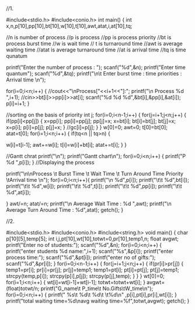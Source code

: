
//1.

#include<stdio.h>
#include<conio.h>
int main()
 {
   int x,n,p[10],pp[10],bt[10],w[10],t[10],awt,atat,i,at[10],tq;
 
   //n is number of process
   //p is process
   //pp is process priority
   //bt is process burst time
   //w is wait time
   // t is turnaround time
   //awt is average waiting time
   //atat is average turnaround time
   //at is arrival time
   //tq is time qunatum
 
 
   printf("Enter the number of process : ");
   scanf("%d",&n);
   printf("Enter time quantum");
   scanf("%d",&tq);
   printf("\n\t Enter burst time : time priorities : Arrival time  \n");
 
   for(i=0;i<n;i++)
    {
      //cout<<"\nProcess["<<i+1<<"]:";
      printf("\n Process %d ",i+1);
      //cin>>bt[i]>>pp[i]>>at[i];
      scanf("%d %d %d",&bt[i],&pp[i],&at[i]);
	  p[i]=i+1;
    }
 
//sorting on the basis of priority
int j;
  for(i=0;i<n-1;i++)
   {
     for(j=i+1;j<n;j++)
     {
       if(pp[i]<pp[j])
       {
     x=pp[i];
     pp[i]=pp[j];
     pp[j]=x;
     x=bt[i];
     bt[i]=bt[j];
     bt[j]=x;
     x=p[i];
     p[i]=p[j];
     p[j]=x;
      }
      //gc[i]=p[j];
   }
}
w[0]=0;
awt=0;
t[0]=bt[0];
atat=t[0];
for(i=1;i<n;i++)
 {
 	if(tq<n || tq>n) {
	 
   w[i]=t[i-1];
   awt+=w[i];
   t[i]=w[i]+bt[i];
   atat+=t[i];
	 }
 }
 
 //Gantt chrat
 printf("\n");
 printf("Gantt chart\n");
 for(i=0;i<n;i++)
 {
 	printf("P %d ",p[i]);
 }
//Displaying the process
 
printf("\n\nProcess \t Burst Time \t Wait Time \t Turn Around Time   Priority \tArrival time \n");
for(i=0;i<n;i++){
printf("\n  %d",p[i]); printf("\t\t %d",bt[i]); printf("\t\t %d",w[i]); printf("\t\t %d",t[i]); printf("\t\t %d",pp[i]); printf("\t\t %d",at[i]);

}
awt/=n;
atat/=n;
printf("\n Average Wait Time : %d ",awt);
printf("\n Average Turn Around Time : %d",atat);
getch();
}


//2.

#include<stdio.h>
#include<conio.h>
#include<string.h>
void main()
{
	char p[10][5],temp[5];
	int i,j,pt[10],wt[10],totwt=0,pr[10],temp1,n;
	float avgwt;
	printf("Enter no of students:");
	scanf("%d",&n);
	for(i=0;i<n;i++)
	{
		printf("enter students %d name:",i+1);
  		scanf("%s",&p[i]);
		printf("enter process time:");
		scanf("%d",&pt[i]);
		printf("enter no of gifts:");
		scanf("%d",&pr[i]);
	}
  	for(i=0;i<n-1;i++)
	{
		for(j=i+1;j<n;j++)
		{
			if(pr[i]>pr[j])
			{
				temp1=pr[i];
				pr[i]=pr[j];
				pr[j]=temp1;
				temp1=pt[i];
				pt[i]=pt[j];
				pt[j]=temp1;
				strcpy(temp,p[i]);
				strcpy(p[i],p[j]);
				strcpy(p[j],temp);
			}
		}
	}
	wt[0]=0;
	for(i=1;i<n;i++)
	{
		wt[i]=wt[i-1]+wt[i-1];
		totwt=totwt+wt[i];
	}
	avgwt=(float)totwt/n;
	printf("G_name\t P_time\t No.Gifts\tW_time\n");
	for(i=0;i<n;i++)
	{
	   printf(" %s\t %d\t %d\t \t%d\n" ,p[i],pt[i],pr[i],wt[i]);
	}
	printf("total waiting time=%d\navg waiting time=%f",totwt,avgwt);
	getch();
}



